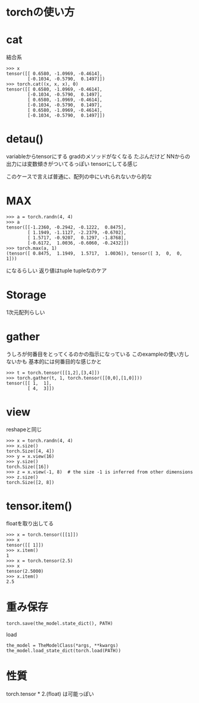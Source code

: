 # torchの使い方

# cat
結合系

```
>>> x
tensor([[ 0.6580, -1.0969, -0.4614],
        [-0.1034, -0.5790,  0.1497]])
>>> torch.cat((x, x, x), 0)
tensor([[ 0.6580, -1.0969, -0.4614],
        [-0.1034, -0.5790,  0.1497],
        [ 0.6580, -1.0969, -0.4614],
        [-0.1034, -0.5790,  0.1497],
        [ 0.6580, -1.0969, -0.4614],
        [-0.1034, -0.5790,  0.1497]])
```

# detau()

variableからtensorにする
gradのメソッドがなくなる
たぶんだけど
NNからの出力には変数傾きがついてるっぽい
tensorにしてる感じ

このケースで言えば普通に、配列の中にいれられないから的な

# MAX

```
>>> a = torch.randn(4, 4)
>>> a
tensor([[-1.2360, -0.2942, -0.1222,  0.8475],
        [ 1.1949, -1.1127, -2.2379, -0.6702],
        [ 1.5717, -0.9207,  0.1297, -1.8768],
        [-0.6172,  1.0036, -0.6060, -0.2432]])
>>> torch.max(a, 1)
(tensor([ 0.8475,  1.1949,  1.5717,  1.0036]), tensor([ 3,  0,  0,  1]))
```

になるらしい
返り値はtuple
tupleなのケア

# Storage

1次元配列らしい

# gather

うしろが何番目をとってくるのかの指示になっている
このexampleの使い方しないかも
基本的には何番目的な感じかと

```
>>> t = torch.tensor([[1,2],[3,4]])
>>> torch.gather(t, 1, torch.tensor([[0,0],[1,0]]))
tensor([[ 1,  1],
        [ 4,  3]])
```


# view
reshapeと同じ

```
>>> x = torch.randn(4, 4)
>>> x.size()
torch.Size([4, 4])
>>> y = x.view(16)
>>> y.size()
torch.Size([16])
>>> z = x.view(-1, 8)  # the size -1 is inferred from other dimensions
>>> z.size()
torch.Size([2, 8])
```


# tensor.item()

floatを取り出してる

```
>>> x = torch.tensor([[1]])
>>> x
tensor([[ 1]])
>>> x.item()
1
>>> x = torch.tensor(2.5)
>>> x
tensor(2.5000)
>>> x.item()
2.5
```

# 重み保存

```
torch.save(the_model.state_dict(), PATH)
```

load

```
the_model = TheModelClass(*args, **kwargs)
the_model.load_state_dict(torch.load(PATH))
````

# 性質

torch.tensor * 2.(float)
は可能っぽい
